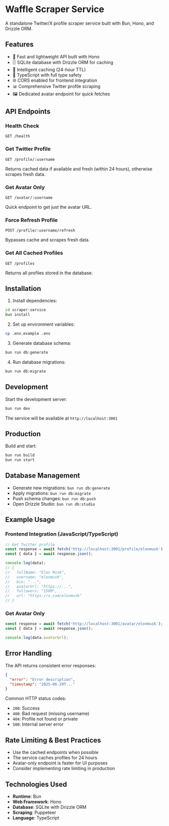 # Waffle Scraper Service

A standalone Twitter/X profile scraper service built with Bun, Hono, and Drizzle ORM.

## Features

- 🚀 Fast and lightweight API built with Hono
- 🗄️ SQLite database with Drizzle ORM for caching
- 🔄 Intelligent caching (24-hour TTL)
- 🎯 TypeScript with full type safety
- 🌐 CORS enabled for frontend integration
- 📊 Comprehensive Twitter profile scraping
- 🖼️ Dedicated avatar endpoint for quick fetches

## API Endpoints

### Health Check
```
GET /health
```

### Get Twitter Profile
```
GET /profile/:username
```
Returns cached data if available and fresh (within 24 hours), otherwise scrapes fresh data.

### Get Avatar Only
```
GET /avatar/:username
```
Quick endpoint to get just the avatar URL.

### Force Refresh Profile
```
POST /profile/:username/refresh
```
Bypasses cache and scrapes fresh data.

### Get All Cached Profiles
```
GET /profiles
```
Returns all profiles stored in the database.

## Installation

1. Install dependencies:
```bash
cd scraper-service
bun install
```

2. Set up environment variables:
```bash
cp .env.example .env
```

3. Generate database schema:
```bash
bun run db:generate
```

4. Run database migrations:
```bash
bun run db:migrate
```

## Development

Start the development server:
```bash
bun run dev
```

The service will be available at `http://localhost:3001`

## Production

Build and start:
```bash
bun run build
bun run start
```

## Database Management

- Generate new migrations: `bun run db:generate`
- Apply migrations: `bun run db:migrate`
- Push schema changes: `bun run db:push`
- Open Drizzle Studio: `bun run db:studio`

## Example Usage

### Frontend Integration (JavaScript/TypeScript)

```typescript
// Get Twitter profile
const response = await fetch('http://localhost:3001/profile/elonmusk');
const { data } = await response.json();

console.log(data);
// {
//   fullName: "Elon Musk",
//   username: "elonmusk",
//   bio: "...",
//   avatarUrl: "https://...",
//   followers: "150M",
//   url: "https://x.com/elonmusk"
// }
```

### Get Avatar Only

```typescript
const response = await fetch('http://localhost:3001/avatar/elonmusk');
const { data } = await response.json();

console.log(data.avatarUrl);
```

## Error Handling

The API returns consistent error responses:

```json
{
  "error": "Error description",
  "timestamp": "2025-06-29T..."
}
```

Common HTTP status codes:
- `200`: Success
- `400`: Bad request (missing username)
- `404`: Profile not found or private
- `500`: Internal server error

## Rate Limiting & Best Practices

- Use the cached endpoints when possible
- The service caches profiles for 24 hours
- Avatar-only endpoint is faster for UI purposes
- Consider implementing rate limiting in production

## Technologies Used

- **Runtime**: Bun
- **Web Framework**: Hono
- **Database**: SQLite with Drizzle ORM
- **Scraping**: Puppeteer
- **Language**: TypeScript
